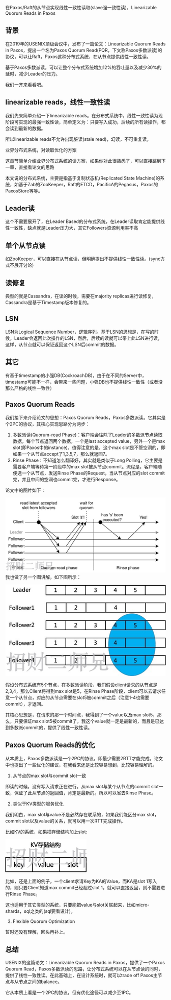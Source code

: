 在Paxos/Raft的从节点实现线性一致性读取(slave强一致性读)，Linearizable Quorum Reads in Paxos

## 背景

在2019年的USENIX顶级会议中，发布了一篇论文：Linearizable Quorum Reads in Paxos，提出一个名为Paxos Quorum Read(PQR，下文称Paxos多数派读)的协议，可以让Raft，Paxos这种分布式系统，在从节点提供线性一致性读。

基于Paxos多数派读，可以让整个分布式系统增加12%的吞吐量以及减少30%的延时，减少Leader的压力。

我们一齐来看看吧。

## linearizable reads，线性一致性读

我们先来简单介绍一下linearizable reads。在分布式系统中，线性一致性读为现阶段可实现的最强一致性读，简单定义为：只要写入成功，后续的所有读操作，都会读到最新的数据。

所以linearizable reads不允许出现脏读(stale read)，幻读，不可重复读。

业界分布式系统，对读取优化的方案

这章节简单介绍业界分布式系统的读方案，如果你对此很熟悉了，可以直接跳到下一章，直接看论文的思路

本文说的分布式系统，主要是指基于复制状态机(Replicated State Machine)的系统，如基于Zab的ZooKeeper，Raft的ETCD，PacificA的Pegasus，Paxos的PaxosStore等等。

## Leader读

这个不需要展开了，在Leader Based的分布式系统，在Leader读取肯定能提供线性一致性，缺点就是Leader压力大，其它Followers资源利用率不高

## 单个从节点读

如ZooKeeper，可以直接在从节点读，但明确提出不提供线性一致性读。(sync方式不展开讨论)

## 读修复

典型的就是Cassandra，在读的时候，需要在majority replicas进行读修复，Cassandra是基于Timestamp版本修复的。

## LSN

LSN为Logical Sequence Number，逻辑序列。基于LSN的思想是，在写的时候，Leader会返回此次操作的LSN，然后，后续的读就可以带上此LSN进行读，这样，从节点就可以保证返回这个LSN后commit的数据。

## 其它

有基于timestamp的小强DB(CockroachDB)，由于在不同的Server中，timestamp可能不一样，会带来一些问题，小强DB也不提供线性一致性（或者没那么严格的线性一致性）

## Paxos Quorum Reads

我们接下来介绍论文的思想：Paxos Quorum Reads，Paxos多数派读。它其实是个2PC的协议，其核心实现思路分为两步： 

1. 多数派读(Quorum-read Phase)：客户端会往除了Leader的多数派节点读取数据，每个节点返回两个数据，一个是last accepted value，另外一个是max slot(即Paxos中的instance)。值得注意的是，这个max slot是不管空洞的，即如果一个从节点accept了1,3,5,7，那么就返回7。  
2. Rinse Phase：不知道怎么翻译好，其实就是类似于Long Polling，它主要是需要客户端等待第一阶段中的max slot被从节点commit。流程是，客户端随便选一个从节点，发送Rinse Phase的Request，当从节点对应的slot commit完，并且中间的空洞也commit完，才进行Response。  

论文中的图片如下：

![1.1 process_mark.jpg](https://github.com/dragon-distributed/book/blob/b95ab9a7af83949e79880e02d25a0f6332c0ce49/distributed/6.Linearizable%20Quorum%20Reads%20In%20Paxos/1.1%20process_mark.jpg)
我也做了另一个图讲解，如下图所示：

![1.2 detail_mark.jpg](https://github.com/dragon-distributed/book/blob/b95ab9a7af83949e79880e02d25a0f6332c0ce49/distributed/6.Linearizable%20Quorum%20Reads%20In%20Paxos/1.2%20detail_mark.jpg)

假设分布式系统有5个节点，在多数派读阶段，我们假设client请求的从节点是2,3,4，那么Client将得到max slot是5，在Rinse Phase阶段，client可以去请求任意一个从节点，对应的从节点需要在slot5被commit之后（注意1-4也需要commit），才返回。

其核心思想是，在请求的那一个时间点，我得到了一个value以及max slot5，那么，只要保证max slot5被commit了，我这个value就一定是最新的，而且是已达到多数派commit的，提供了线性一致性读。

## Paxos Quorum Reads的优化

从本质上，Paxos多数派读是一个2PC的协议，即最少需要2RTT才能完成。论文中也提出了一些优化的建议，在我看来还是比较容易想到，比较容易理解的。

1. 从节点的max slot与commit slot一致

即读的时候，没有写入请求正在进行。从max slot与某个从节点的commit slot一致，保证了此从节点的返回值，肯定是最新的。所以可以省去Rinse Phase。

2. 类似于KV类型的服务优化

我们明白，max slot与value不是必然存在联系的，如果我们能区分max slot，commit slot以及value的关系，就可以用一次RTT完成操作。

比如KV的系统，如果把存储结构加上slot:

![1.3 kv structs_mark.jpg](https://github.com/dragon-distributed/book/blob/b95ab9a7af83949e79880e02d25a0f6332c0ce49/distributed/6.Linearizable%20Quorum%20Reads%20In%20Paxos/1.3%20kv%20structs_mark.jpg)

比如，还是上面的例子，一个client求请Key为KA的Value，而KA是slot 1写入的，则只要Client知道max commit已经超过slot 1，就可以直接返回，则不需要进行Rinse Phase。

这也适用于其它类型的系统，只要能把value与slot关联起来，比如micro-shards，sql之类的(sql要看设计)。

3. Flexible Quorum Optimization

暂时还没有理解，回头再补上。

## 总结

USENIX的这篇论文：Linearizable Quorum Reads in Paxos，提供了一个Paxos Quorum Read，Paxos多数派读的思路，让分布式系统可以在从节点读的同时，提供了线性一致性读。在此基础上，在设计系统时，就可以trade off Paxos主节点与从节点之间的balance。

它从本质上看是一个2PC的协议，但有优化途径可以减少至1PC。
